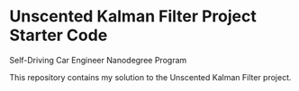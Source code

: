 # Unscented Kalman Filter Project Starter Code
Self-Driving Car Engineer Nanodegree Program

This repository contains my solution to the Unscented Kalman Filter project. 
